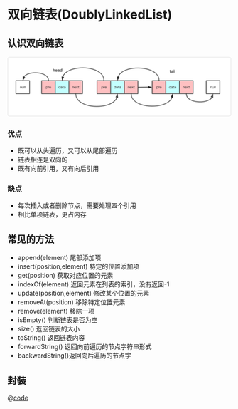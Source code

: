 # 双向链表(DoublyLinkedList)

## 认识双向链表

![双向链表图解](./doubly-linked-list.png)

### 优点

- 既可以从头遍历，又可以从尾部遍历
- 链表相连是双向的
- 既有向前引用，又有向后引用

### 缺点

- 每次插入或者删除节点，需要处理四个引用
- 相比单项链表，更占内存

## 常见的方法

- append(element) 尾部添加项
- insert(position,element) 特定的位置添加项
- get(position) 获取对应位置的元素
- indexOf(element) 返回元素在列表的索引，没有返回-1
- update(position,element) 修改某个位置的元素
- removeAt(position) 移除特定位置元素
- remove(element) 移除一项
- isEmpty() 判断链表是否为空
- size() 返回链表的大小
- toString() 返回链表内容
- forwardString() 返回向前遍历的节点字符串形式
- backwardString()返回向后遍历的节点字

## 封装

@[code](./DoublyLinkedList.js)
